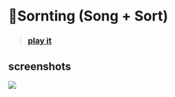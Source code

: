 # 🎸Sornting (Song + Sort)

>  ### [play it](https://vibertthio.com/sornting/)

## screenshots

![](./sc-03.png)
